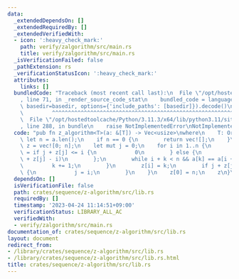 ```yaml
---
data:
  _extendedDependsOn: []
  _extendedRequiredBy: []
  _extendedVerifiedWith:
  - icon: ':heavy_check_mark:'
    path: verify/zalgorithm/src/main.rs
    title: verify/zalgorithm/src/main.rs
  _isVerificationFailed: false
  _pathExtension: rs
  _verificationStatusIcon: ':heavy_check_mark:'
  attributes:
    links: []
  bundledCode: "Traceback (most recent call last):\n  File \"/opt/hostedtoolcache/Python/3.11.3/x64/lib/python3.11/site-packages/onlinejudge_verify/documentation/build.py\"\
    , line 71, in _render_source_code_stat\n    bundled_code = language.bundle(stat.path,\
    \ basedir=basedir, options={'include_paths': [basedir]}).decode()\n          \
    \         ^^^^^^^^^^^^^^^^^^^^^^^^^^^^^^^^^^^^^^^^^^^^^^^^^^^^^^^^^^^^^^^^^^^^^^^^^^^^^^^^^\n\
    \  File \"/opt/hostedtoolcache/Python/3.11.3/x64/lib/python3.11/site-packages/onlinejudge_verify/languages/rust.py\"\
    , line 288, in bundle\n    raise NotImplementedError\nNotImplementedError\n"
  code: "pub fn z_algorithm<T>(a: &[T]) -> Vec<usize>\nwhere\n    T: Ord,\n{\n   \
    \ let n = a.len();\n    if n == 0 {\n        return vec![];\n    }\n    let mut\
    \ z = vec![0; n];\n    let mut j = 0;\n    for i in 1..n {\n        let mut k\
    \ = if j + z[j] <= i {\n            0\n        } else {\n            z[i - j].min(j\
    \ + z[j] - i)\n        };\n        while i + k < n && a[k] == a[i + k] {\n   \
    \         k += 1;\n        }\n        z[i] = k;\n        if j + z[j] < i + z[j]\
    \ {\n            j = i;\n        }\n    }\n    z[0] = n;\n    z\n}\n"
  dependsOn: []
  isVerificationFile: false
  path: crates/sequence/z-algorithm/src/lib.rs
  requiredBy: []
  timestamp: '2023-04-24 11:14:51+09:00'
  verificationStatus: LIBRARY_ALL_AC
  verifiedWith:
  - verify/zalgorithm/src/main.rs
documentation_of: crates/sequence/z-algorithm/src/lib.rs
layout: document
redirect_from:
- /library/crates/sequence/z-algorithm/src/lib.rs
- /library/crates/sequence/z-algorithm/src/lib.rs.html
title: crates/sequence/z-algorithm/src/lib.rs
---
```

